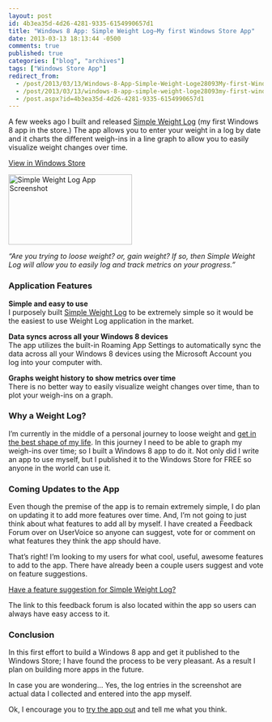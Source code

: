 ```yaml
---
layout: post
id: 4b3ea35d-4d26-4281-9335-6154990657d1
title: "Windows 8 App: Simple Weight Log–My first Windows Store App"
date: 2013-03-13 18:13:44 -0500
comments: true
published: true
categories: ["blog", "archives"]
tags: ["Windows Store App"]
redirect_from: 
  - /post/2013/03/13/Windows-8-App-Simple-Weight-Loge28093My-first-Windows-Store-App
  - /post/2013/03/13/windows-8-app-simple-weight-loge28093my-first-windows-store-app
  - /post.aspx?id=4b3ea35d-4d26-4281-9335-6154990657d1
---
```

<!-- more -->
<p>A few weeks ago I built and released <a href="http://apps.microsoft.com/windows/en-in/app/simple-weight-log/e369e5bb-e363-4ada-a479-07ff60c85b6c">Simple Weight Log</a> (my first Windows 8 app in the store.) The app allows you to enter your weight in a log by date and it charts the different weigh-ins in a line graph to allow you to easily visualize weight changes over time.</p>  <p><a href="ms-windows-store:PDP?PFN=SimplovationLLC.SimpleWeightLog_zambmtj2152mm">View in Windows Store</a></p>  <p><a href="http://apps.microsoft.com/windows/en-in/app/simple-weight-log/e369e5bb-e363-4ada-a479-07ff60c85b6c"><img title="Simple Weight Log" style="border-top: 0px; border-right: 0px; background-image: none; border-bottom: 0px; padding-top: 0px; padding-left: 0px; border-left: 0px; display: inline; padding-right: 0px" border="0" alt="Simple Weight Log App Screenshot" src="/images/postsSimpleWeightLogScreenshot_20130313_1.jpg" width="244" height="139" /></a></p>  <p><em>“Are you trying to loose weight? or, gain weight? If so, then Simple Weight Log will allow you to easily log and track metrics on your progress.”</em></p>  <h3>Application Features</h3>  <p><strong>Simple and easy to use     <br /></strong>I purposely built <a href="http://apps.microsoft.com/windows/en-in/app/simple-weight-log/e369e5bb-e363-4ada-a479-07ff60c85b6c">Simple Weight Log</a> to be extremely simple so it would be the easiest to use Weight Log application in the market.</p>  <p><strong>Data syncs across all your Windows 8 devices     <br /></strong>The app utilizes the built-in Roaming App Settings to automatically sync the data across all your Windows 8 devices using the Microsoft Account you log into your computer with.</p>  <p><strong>Graphs weight history to show metrics over time     <br /></strong>There is no better way to easily visualize weight changes over time, than to plot your weigh-ins on a graph.</p>  <h3>Why a Weight Log?</h3>  <p>I’m currently in the middle of a personal journey to loose weight and <a href="http://www.Beachbody.com/P90X">get in the best shape of my life</a>. In this journey I need to be able to graph my weigh-ins over time; so I built a Windows 8 app to do it. Not only did I write an app to use myself, but I published it to the Windows Store for FREE so anyone in the world can use it.</p>  <h3>Coming Updates to the App</h3>  <p>Even though the premise of the app is to remain extremely simple, I do plan on updating it to add more features over time. And, I’m not going to just think about what features to add all by myself. I have created a Feedback Forum over on UserVoice so anyone can suggest, vote for or comment on what features they think the app should have.</p>  <p>That’s right! I’m looking to my users for what cool, useful, awesome features to add to the app. There have already been a couple users suggest and vote on feature suggestions.</p>  <p><a href="https://simplovation.uservoice.com/forums/195544-simple-weight-log-for-windows-8">Have a feature suggestion for Simple Weight Log?</a></p>  <p>The link to this feedback forum is also located within the app so users can always have easy access to it.</p>  <h3>Conclusion</h3>  <p>In this first effort to build a Windows 8 app and get it published to the Windows Store; I have found the process to be very pleasant. As a result I plan on building more apps in the future.</p>  <p>In case you are wondering… Yes, the log entries in the screenshot are actual data I collected and entered into the app myself.</p>  <p>Ok, I encourage you to <a href="http://apps.microsoft.com/windows/en-in/app/simple-weight-log/e369e5bb-e363-4ada-a479-07ff60c85b6c">try the app out</a> and tell me what you think.</p>
